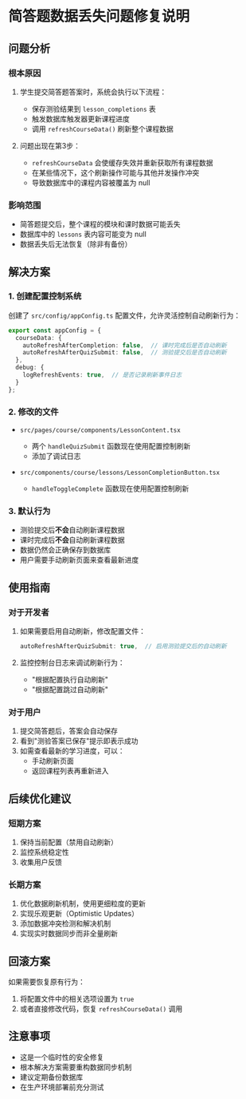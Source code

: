 # 简答题数据丢失问题修复说明

## 问题分析

### 根本原因
1. 学生提交简答题答案时，系统会执行以下流程：
   - 保存测验结果到 `lesson_completions` 表
   - 触发数据库触发器更新课程进度
   - 调用 `refreshCourseData()` 刷新整个课程数据

2. 问题出现在第3步：
   - `refreshCourseData` 会使缓存失效并重新获取所有课程数据
   - 在某些情况下，这个刷新操作可能与其他并发操作冲突
   - 导致数据库中的课程内容被覆盖为 null

### 影响范围
- 简答题提交后，整个课程的模块和课时数据可能丢失
- 数据库中的 `lessons` 表内容可能变为 null
- 数据丢失后无法恢复（除非有备份）

## 解决方案

### 1. 创建配置控制系统
创建了 `src/config/appConfig.ts` 配置文件，允许灵活控制自动刷新行为：

```typescript
export const appConfig = {
  courseData: {
    autoRefreshAfterCompletion: false,  // 课时完成后是否自动刷新
    autoRefreshAfterQuizSubmit: false,  // 测验提交后是否自动刷新
  },
  debug: {
    logRefreshEvents: true,  // 是否记录刷新事件日志
  }
};
```

### 2. 修改的文件
- `src/pages/course/components/LessonContent.tsx`
  - 两个 `handleQuizSubmit` 函数现在使用配置控制刷新
  - 添加了调试日志
  
- `src/components/course/lessons/LessonCompletionButton.tsx`
  - `handleToggleComplete` 函数现在使用配置控制刷新
  
### 3. 默认行为
- 测验提交后**不会**自动刷新课程数据
- 课时完成后**不会**自动刷新课程数据
- 数据仍然会正确保存到数据库
- 用户需要手动刷新页面来查看最新进度

## 使用指南

### 对于开发者
1. 如果需要启用自动刷新，修改配置文件：
   ```typescript
   autoRefreshAfterQuizSubmit: true,  // 启用测验提交后的自动刷新
   ```

2. 监控控制台日志来调试刷新行为：
   - "根据配置执行自动刷新"
   - "根据配置跳过自动刷新"

### 对于用户
1. 提交简答题后，答案会自动保存
2. 看到"测验答案已保存"提示即表示成功
3. 如需查看最新的学习进度，可以：
   - 手动刷新页面
   - 返回课程列表再重新进入

## 后续优化建议

### 短期方案
1. 保持当前配置（禁用自动刷新）
2. 监控系统稳定性
3. 收集用户反馈

### 长期方案
1. 优化数据刷新机制，使用更细粒度的更新
2. 实现乐观更新（Optimistic Updates）
3. 添加数据冲突检测和解决机制
4. 实现实时数据同步而非全量刷新

## 回滚方案
如果需要恢复原有行为：
1. 将配置文件中的相关选项设置为 `true`
2. 或者直接修改代码，恢复 `refreshCourseData()` 调用

## 注意事项
- 这是一个临时性的安全修复
- 根本解决方案需要重构数据同步机制
- 建议定期备份数据库
- 在生产环境部署前充分测试 